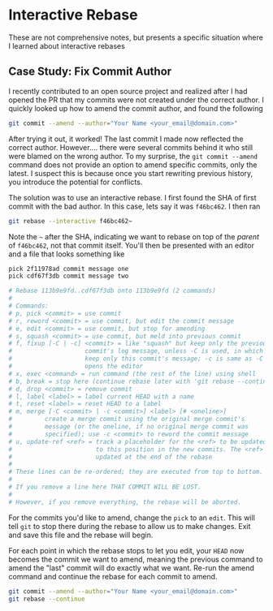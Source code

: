 # Interactive Rebase

These are not comprehensive notes, but presents a specific situation where I learned about interactive rebases

## Case Study: Fix Commit Author

I recently contributed to an open source project and realized after I had opened the PR that my commits were not created under the correct author. I quickly looked up how to amend the commit author, and found the following

```bash
git commit --amend --author="Your Name <your_email@domain.com>"
```

After trying it out, it worked! The last commit I made now reflected the correct author. However.... there were several commits behind it who still were blamed on the wrong author. To my surprise, the `git commit --amend` command does not provide an option to amend specific commits, only the latest. I suspect this is because once you start rewriting previous history, you introduce the potential for conflicts.

The solution was to use an interactive rebase. I first found the SHA of first commit with the bad author. In this case, lets say it was `f46bc462`. I then ran

```bash
git rebase --interactive f46bc462~
```

Note the `~` after the SHA, indicating we want to rebase on top of the _parent_ of `f46bc462`, not that commit itself. You'll then be presented with an editor and a file that looks something like

```bash
pick 2f11978ad commit message one
pick cdf67f3db commit message two

# Rebase 113b9e9fd..cdf67f3db onto 113b9e9fd (2 commands)
#
# Commands:
# p, pick <commit> = use commit
# r, reword <commit> = use commit, but edit the commit message
# e, edit <commit> = use commit, but stop for amending
# s, squash <commit> = use commit, but meld into previous commit
# f, fixup [-C | -c] <commit> = like "squash" but keep only the previous
#                    commit's log message, unless -C is used, in which case
#                    keep only this commit's message; -c is same as -C but
#                    opens the editor
# x, exec <command> = run command (the rest of the line) using shell
# b, break = stop here (continue rebase later with 'git rebase --continue')
# d, drop <commit> = remove commit
# l, label <label> = label current HEAD with a name
# t, reset <label> = reset HEAD to a label
# m, merge [-C <commit> | -c <commit>] <label> [# <oneline>]
#         create a merge commit using the original merge commit's
#         message (or the oneline, if no original merge commit was
#         specified); use -c <commit> to reword the commit message
# u, update-ref <ref> = track a placeholder for the <ref> to be updated
#                       to this position in the new commits. The <ref> is
#                       updated at the end of the rebase
#
# These lines can be re-ordered; they are executed from top to bottom.
#
# If you remove a line here THAT COMMIT WILL BE LOST.
#
# However, if you remove everything, the rebase will be aborted.
```

For the commits you'd like to amend, change the `pick` to an `edit`. This will tell `git` to stop there during the rebase to allow us to make changes. Exit and save this file and the rebase will begin.

For each point in which the rebase stops to let you edit, your `HEAD` now becomes the commit we want to amend, meaning the previous command to amend the "last" commit will do exactly what we want. Re-run the amend command and continue the rebase for each commit to amend.

```bash
git commit --amend --author="Your Name <your_email@domain.com>"
git rebase --continue
```
